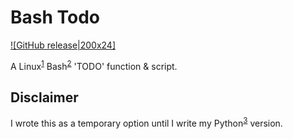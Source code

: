 # Bash Todo

<a href="../../">![GitHub release|200x24]</a>

A Linux<sup>[1]()</sup> Bash<sup>[2]()</sup> 'TODO' function &amp; script.

## Disclaimer

I wrote this as a temporary option until I write my Python<sup>[3]()</sup> version.

[badge]:https://external-content.duckduckgo.com/iu/?u=https%3A%2F%2Fcdn.pixabay.com%2Fphoto%2F2013%2F07%2F12%2F17%2F41%2Fbutton-152243_640.png